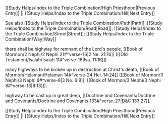 [[Study Helps/Index to the Triple Combination/High Priesthood|Previous Entry]]  ||  [[Study Helps/Index to the Triple Combination/Hill|Next Entry]]

 See also [[Study Helps/Index to the Triple Combination/Path|Path]]; [[Study Helps/Index to the Triple Combination/Road|Road]]; [[Study Helps/Index to the Triple Combination/Street|Street]]; [[Study Helps/Index to the Triple Combination/Way|Way]]

 there shall be highway for remnant of the Lord's people, [[Book of Mormon/2 Nephi/2 Nephi 21#^verse-16|2 Ne. 21:16]] ([[Old Testament/Isaiah/Isaiah 11#^verse-16|Isa. 11:16]]).

 many highways to be broken up in destruction at Christ's death, [[Book of Mormon/Helaman/Helaman 14#^verse-24|Hel. 14:24]] ([[Book of Mormon/3 Nephi/3 Nephi 6#^verse-8|3 Ne. 6:8]]; [[Book of Mormon/3 Nephi/3 Nephi 8#^verse-13|8:13]]).

 highway to be cast up in great deep, [[Doctrine and Covenants/Doctrine and Covenants/Doctrine and Covenants 133#^verse-27|D&C 133:27]].

[[Study Helps/Index to the Triple Combination/High Priesthood|Previous Entry]]  ||  [[Study Helps/Index to the Triple Combination/Hill|Next Entry]]
